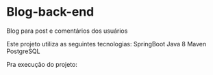 # Blog-back-end
Blog para post e comentários dos usuários

Este projeto utiliza as seguintes tecnologias:
SpringBoot
Java 8
Maven
PostgreSQL

Pra execução do projeto:


